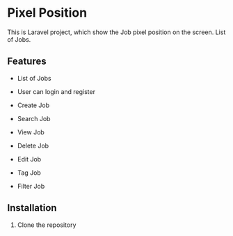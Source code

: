 # Pixel Position  

This is Laravel project, which show the Job pixel position on the screen. List of Jobs.

## Features

- List of Jobs
- User can login and register
- Create Job
- Search Job
- View Job

- Delete Job
- Edit Job
- Tag Job
- Filter Job


## Installation

1. Clone the repository




 
